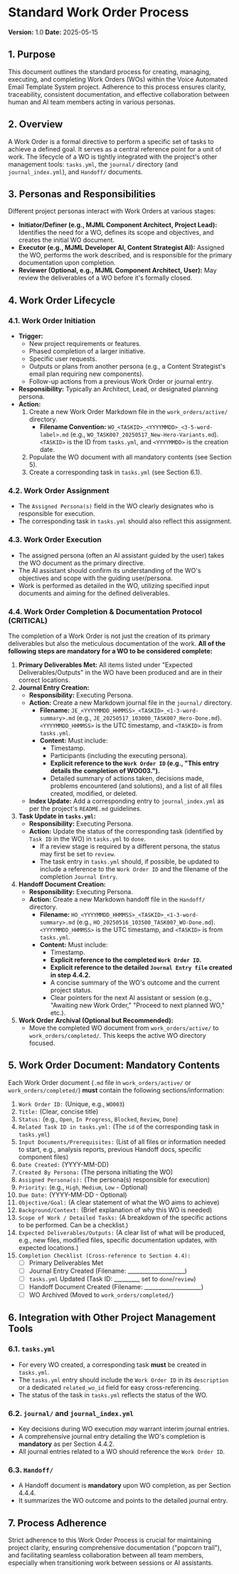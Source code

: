 # Standard Work Order Process

**Version:** 1.0
**Date:** 2025-05-15

## 1. Purpose

This document outlines the standard process for creating, managing, executing, and completing Work Orders (WOs) within the Voice Automated Email Template System project. Adherence to this process ensures clarity, traceability, consistent documentation, and effective collaboration between human and AI team members acting in various personas.

## 2. Overview

A Work Order is a formal directive to perform a specific set of tasks to achieve a defined goal. It serves as a central reference point for a unit of work. The lifecycle of a WO is tightly integrated with the project's other management tools: `tasks.yml`, the `journal/` directory (and `journal_index.yml`), and `Handoff/` documents.

## 3. Personas and Responsibilities

Different project personas interact with Work Orders at various stages:

*   **Initiator/Definer (e.g., MJML Component Architect, Project Lead):** Identifies the need for a WO, defines its scope and objectives, and creates the initial WO document.
*   **Executor (e.g., MJML Developer AI, Content Strategist AI):** Assigned the WO, performs the work described, and is responsible for the primary documentation upon completion.
*   **Reviewer (Optional, e.g., MJML Component Architect, User):** May review the deliverables of a WO before it's formally closed.

## 4. Work Order Lifecycle

### 4.1. Work Order Initiation

*   **Trigger:**
    *   New project requirements or features.
    *   Phased completion of a larger initiative.
    *   Specific user requests.
    *   Outputs or plans from another persona (e.g., a Content Strategist's email plan requiring new components).
    *   Follow-up actions from a previous Work Order or journal entry.
*   **Responsibility:** Typically an Architect, Lead, or designated planning persona.
*   **Action:**
    1.  Create a new Work Order Markdown file in the `work_orders/active/` directory.
        *   **Filename Convention:** `WO_<TASKID>_<YYYYMMDD>_<3-5-word-label>.md` (e.g., `WO_TASK007_20250517_New-Hero-Variants.md`). `<TASKID>` is the ID from `tasks.yml`, and `<YYYYMMDD>` is the creation date.
    2.  Populate the WO document with all mandatory contents (see Section 5).
    3.  Create a corresponding task in `tasks.yml` (see Section 6.1).

### 4.2. Work Order Assignment

*   The `Assigned Persona(s)` field in the WO clearly designates who is responsible for execution.
*   The corresponding task in `tasks.yml` should also reflect this assignment.

### 4.3. Work Order Execution

*   The assigned persona (often an AI assistant guided by the user) takes the WO document as the primary directive.
*   The AI assistant should confirm its understanding of the WO's objectives and scope with the guiding user/persona.
*   Work is performed as detailed in the WO, utilizing specified input documents and aiming for the defined deliverables.

### 4.4. Work Order Completion & Documentation Protocol (CRITICAL)

The completion of a Work Order is not just the creation of its primary deliverables but also the meticulous documentation of the work. **All of the following steps are mandatory for a WO to be considered complete:**

1.  **Primary Deliverables Met:** All items listed under "Expected Deliverables/Outputs" in the WO have been produced and are in their correct locations.
2.  **Journal Entry Creation:**
    *   **Responsibility:** Executing Persona.
    *   **Action:** Create a new Markdown journal file in the `journal/` directory.
        *   **Filename:** `JE_<YYYYMMDD_HHMMSS>_<TASKID>_<1-3-word-summary>.md` (e.g., `JE_20250517_103000_TASK007_Hero-Done.md`). `<YYYYMMDD_HHMMSS>` is the UTC timestamp, and `<TASKID>` is from `tasks.yml`.
        *   **Content:** Must include:
            *   Timestamp.
            *   Participants (including the executing persona).
            *   **Explicit reference to the `Work Order ID` (e.g., "This entry details the completion of WO003.").**
            *   Detailed summary of actions taken, decisions made, problems encountered (and solutions), and a list of all files created, modified, or deleted.
    *   **Index Update:** Add a corresponding entry to `journal_index.yml` as per the project's `README.md` guidelines.
3.  **Task Update in `tasks.yml`:**
    *   **Responsibility:** Executing Persona.
    *   **Action:** Update the status of the corresponding task (identified by `Task ID` in the WO) in `tasks.yml` to `done`.
        *   If a review stage is required by a different persona, the status may first be set to `review`.
        *   The task entry in `tasks.yml` should, if possible, be updated to include a reference to the `Work Order ID` and the filename of the completion `Journal Entry`.
4.  **Handoff Document Creation:**
    *   **Responsibility:** Executing Persona.
    *   **Action:** Create a new Markdown handoff file in the `Handoff/` directory.
        *   **Filename:** `HO_<YYYYMMDD_HHMMSS>_<TASKID>_<1-3-word-summary>.md` (e.g., `HO_20250516_103500_TASK007_WO-Done.md`). `<YYYYMMDD_HHMMSS>` is the UTC timestamp, and `<TASKID>` is from `tasks.yml`.
        *   **Content:** Must include:
            *   Timestamp.
            *   **Explicit reference to the completed `Work Order ID`.**
            *   **Explicit reference to the detailed `Journal Entry file` created in step 4.4.2.**
            *   A concise summary of the WO's outcome and the current project status.
            *   Clear pointers for the next AI assistant or session (e.g., "Awaiting new Work Order," "Proceed to next planned WO," etc.).
5.  **Work Order Archival (Optional but Recommended):**
    *   Move the completed WO document from `work_orders/active/` to `work_orders/completed/`. This keeps the active WO directory focused.

## 5. Work Order Document: Mandatory Contents

Each Work Order document (`.md` file in `work_orders/active/` or `work_orders/completed/`) **must** contain the following sections/information:

1.  `Work Order ID:` (Unique, e.g., `WO003`)
2.  `Title:` (Clear, concise title)
3.  `Status:` (e.g., `Open`, `In Progress`, `Blocked`, `Review`, `Done`)
4.  `Related Task ID in tasks.yml:` (The `id` of the corresponding task in `tasks.yml`)
5.  `Input Documents/Prerequisites:` (List of all files or information needed to start, e.g., analysis reports, previous Handoff docs, specific component files)
6.  `Date Created:` (YYYY-MM-DD)
7.  `Created By Persona:` (The persona initiating the WO)
8.  `Assigned Persona(s):` (The persona(s) responsible for execution)
9.  `Priority:` (e.g., `High`, `Medium`, `Low` - Optional)
10. `Due Date:` (YYYY-MM-DD - Optional)
11. `Objective/Goal:` (A clear statement of what the WO aims to achieve)
12. `Background/Context:` (Brief explanation of why this WO is needed)
13. `Scope of Work / Detailed Tasks:` (A breakdown of the specific actions to be performed. Can be a checklist.)
14. `Expected Deliverables/Outputs:` (A clear list of what will be produced, e.g., new files, modified files, specific documentation updates, with expected locations.)
15. `Completion Checklist (Cross-reference to Section 4.4):`
    *   [ ] Primary Deliverables Met
    *   [ ] Journal Entry Created (Filename: ____________________)
    *   [ ] `tasks.yml` Updated (Task ID: _________ set to `done`/`review`)
    *   [ ] Handoff Document Created (Filename: ____________________)
    *   [ ] WO Archived (Moved to `work_orders/completed/`)

## 6. Integration with Other Project Management Tools

### 6.1. `tasks.yml`

*   For every WO created, a corresponding task **must** be created in `tasks.yml`.
*   The `tasks.yml` entry should include the `Work Order ID` in its `description` or a dedicated `related_wo_id` field for easy cross-referencing.
*   The status of the task in `tasks.yml` reflects the status of the WO.

### 6.2. `journal/` and `journal_index.yml`

*   Key decisions during WO execution *may* warrant interim journal entries.
*   A comprehensive journal entry detailing the WO's completion is **mandatory** as per Section 4.4.2.
*   All journal entries related to a WO should reference the `Work Order ID`.

### 6.3. `Handoff/`

*   A Handoff document is **mandatory** upon WO completion, as per Section 4.4.4.
*   It summarizes the WO outcome and points to the detailed journal entry.

## 7. Process Adherence

Strict adherence to this Work Order Process is crucial for maintaining project clarity, ensuring comprehensive documentation ("popcorn trail"), and facilitating seamless collaboration between all team members, especially when transitioning work between sessions or AI assistants.
